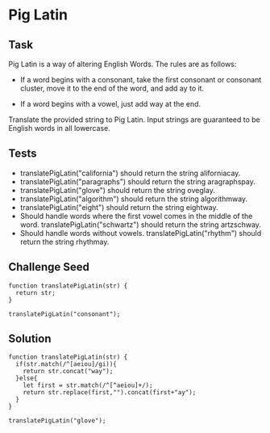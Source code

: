 # Pig Latin
## Task
Pig Latin is a way of altering English Words. The rules are as follows:

- If a word begins with a consonant, take the first consonant or consonant cluster, move it to the end of the word, and add ay to it.

- If a word begins with a vowel, just add way at the end.

Translate the provided string to Pig Latin. Input strings are guaranteed to be English words in all lowercase.

## Tests
- translatePigLatin("california") should return the string aliforniacay.
- translatePigLatin("paragraphs") should return the string aragraphspay.
- translatePigLatin("glove") should return the string oveglay.
- translatePigLatin("algorithm") should return the string algorithmway.
- translatePigLatin("eight") should return the string eightway.
- Should handle words where the first vowel comes in the middle of the word. translatePigLatin("schwartz") should return the string artzschway.
- Should handle words without vowels. translatePigLatin("rhythm") should return the string rhythmay.

## Challenge Seed
```
function translatePigLatin(str) {
  return str;
}

translatePigLatin("consonant");
```
## Solution
```
function translatePigLatin(str) {
  if(str.match(/^[aeiou]/gi)){
    return str.concat("way");
  }else{
    let first = str.match(/^[^aeiou]+/);
    return str.replace(first,"").concat(first+"ay");
  }
}

translatePigLatin("glove");
```
